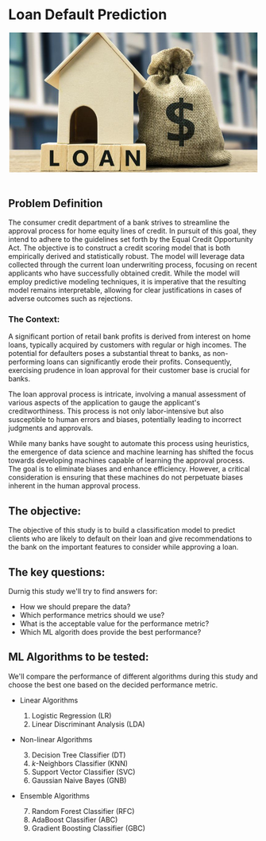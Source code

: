 # Loan Default Prediction

<div align='center'>
    <img src="Images/loan.jpeg" width=500/>
    <br/><br/>
</div>

## Problem Definition

The consumer credit department of a bank strives to streamline the approval process for home equity lines of credit. In pursuit of this goal, they intend to adhere to the guidelines set forth by the Equal Credit Opportunity Act. The objective is to construct a credit scoring model that is both empirically derived and statistically robust. The model will leverage data collected through the current loan underwriting process, focusing on recent applicants who have successfully obtained credit. While the model will employ predictive modeling techniques, it is imperative that the resulting model remains interpretable, allowing for clear justifications in cases of adverse outcomes such as rejections.

### The Context:

A significant portion of retail bank profits is derived from interest on home loans, typically acquired by customers with regular or high incomes. The potential for defaulters poses a substantial threat to banks, as non-performing loans can significantly erode their profits. Consequently, exercising prudence in loan approval for their customer base is crucial for banks.

The loan approval process is intricate, involving a manual assessment of various aspects of the application to gauge the applicant's creditworthiness. This process is not only labor-intensive but also susceptible to human errors and biases, potentially leading to incorrect judgments and approvals.

While many banks have sought to automate this process using heuristics, the emergence of data science and machine learning has shifted the focus towards developing machines capable of learning the approval process. The goal is to eliminate biases and enhance efficiency. However, a critical consideration is ensuring that these machines do not perpetuate biases inherent in the human approval process.

## The objective:

The objective of this study is to build a classification model to predict clients who are likely to default on their loan and give recommendations to the bank on the important features to consider while approving a loan.

## The key questions:

Durnig this study we'll try to find answers for:
- How we should prepare the data?
- Which performance metrics should we use?
- What is the acceptable value for the performance metric?
- Which ML algorith does provide the best performance?

## ML Algorithms to be tested:
We'll compare the performance of different algorithms during this study and choose the best one based on the decided performance metric.

- Linear Algorithms

  1. Logistic Regression (LR)
  2. Linear Discriminant Analysis (LDA)

- Non-linear Algorithms

  3. Decision Tree Classifier (DT)
  4. $k$-Neighbors Classifier (KNN)
  5. Support Vector Classifier (SVC)
  6. Gaussian Naive Bayes (GNB)

- Ensemble Algorithms 

  7. Random Forest Classifier (RFC)
  8. AdaBoost Classifier (ABC)
  9. Gradient Boosting Classifier (GBC)